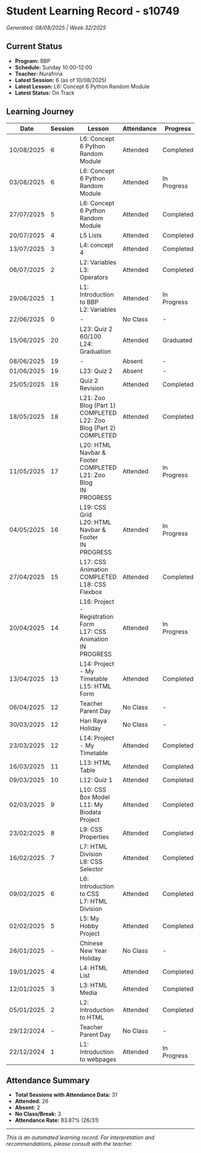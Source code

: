 # Student Learning Record - s10749
*Generated: 08/08/2025 | Week 32/2025*

## Current Status
- **Program:** BBP
- **Schedule:** Sunday 10:00–12:00  
- **Teacher:** Nurafrina
- **Latest Session:** 6 (as of 10/08/2025)
- **Latest Lesson:** L6: Concept 6 Python Random Module
- **Latest Status:** On Track

## Learning Journey
| Date       | Session | Lesson                                                                                             | Attendance | Progress     |
|------------|---------|----------------------------------------------------------------------------------------------------|------------|--------------|
| 10/08/2025 | 6       | L6: Concept 6 Python Random Module                                                                 | Attended    | Completed    |
| 03/08/2025 | 6       | L6: Concept 6 Python Random Module                                                                 | Attended    | In Progress  |
| 27/07/2025 | 5       | L6: Concept 6 Python Random Module                                                                 | Attended    | Completed    |
| 20/07/2025 | 4       | L5 Lists                                                                                           | Attended    | Completed    |
| 13/07/2025 | 3       | L4: concept 4                                                                                      | Attended    | Completed    |
| 06/07/2025 | 2       | L2: Variables<br>L3: Operators                                                                     | Attended    | Completed    |
| 29/06/2025 | 1       | L1: Introduction to BBP<br>L2: Variables                                                           | Attended    | In Progress  |
| 22/06/2025 | 0       | -                                                                                                  | No Class   | -            |
| 15/06/2025 | 20      | L23: Quiz 2<br>60/100<br>L24: Graduation                                                           | Attended    | Graduated    |
| 08/06/2025 | 19      | -                                                                                                  | Absent     | -            |
| 01/06/2025 | 19      | L23: Quiz 2                                                                                        | Absent     | -            |
| 25/05/2025 | 19      | Quiz 2 Revision                                                                                    | Attended    | Completed    |
| 18/05/2025 | 18      | L21: Zoo Blog (Part 1)<br>COMPLETED<br>L22: Zoo Blog (Part 2)<br>COMPLETED                        | Attended    | Completed    |
| 11/05/2025 | 17      | L20: HTML Navbar & Footer<br>COMPLETED<br>L21: Zoo Blog<br>IN PROGRESS                             | Attended    | In Progress  |
| 04/05/2025 | 16      | L19: CSS Grid<br>L20: HTML Navbar & Footer<br>IN PROGRESS                                          | Attended    | In Progress  |
| 27/04/2025 | 15      | L17: CSS Animation<br>COMPLETED<br>L18: CSS Flexbox                                                | Attended    | Completed    |
| 20/04/2025 | 14      | L16: Project - Registration Form<br>L17: CSS Animation<br>IN PROGRESS                              | Attended    | In Progress  |
| 13/04/2025 | 13      | L14: Project - My Timetable<br>L15: HTML Form                                                      | Attended    | Completed    |
| 06/04/2025 | 12      | Teacher Parent Day                                                                                 | No Class   | -            |
| 30/03/2025 | 12      | Hari Raya Holiday                                                                                  | No Class   | -            |
| 23/03/2025 | 12      | L14: Project - My Timetable                                                                        | Attended    | Completed    |
| 16/03/2025 | 11      | L13: HTML Table                                                                                    | Attended    | Completed    |
| 09/03/2025 | 10      | L12: Quiz 1                                                                                        | Attended    | Completed    |
| 02/03/2025 | 9       | L10: CSS Box Model<br>L11: My Biodata Project                                                      | Attended    | Completed    |
| 23/02/2025 | 8       | L9: CSS Properties                                                                                 | Attended    | Completed    |
| 16/02/2025 | 7       | L7: HTML Division<br>L8: CSS Selector                                                              | Attended    | Completed    |
| 09/02/2025 | 6       | L6: Introduction to CSS<br>L7: HTML Division                                                       | Attended    | Completed    |
| 02/02/2025 | 5       | L5: My Hobby Project                                                                               | Attended    | Completed    |
| 26/01/2025 | -       | Chinese New Year Holiday                                                                           | No Class   | -            |
| 19/01/2025 | 4       | L4: HTML List                                                                                      | Attended    | Completed    |
| 12/01/2025 | 3       | L3: HTML Media                                                                                     | Attended    | Completed    |
| 05/01/2025 | 2       | L2: Introduction to HTML                                                                           | Attended    | Completed    |
| 29/12/2024 | -       | Teacher Parent Day                                                                                 | No Class   | -            |
| 22/12/2024 | 1       | L1: Introduction to webpages                                                                       | Attended    | In Progress  |

## Attendance Summary
- **Total Sessions with Attendance Data:** 31
- **Attended:** 26
- **Absent:** 2
- **No Class/Break:** 3
- **Attendance Rate:** 83.87% (26/31)

---
*This is an automated learning record. For interpretation and recommendations, please consult with the teacher.*
